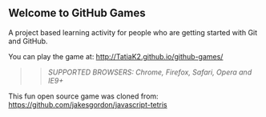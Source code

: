## Welcome to GitHub Games

A project based learning activity for people who are getting started with Git and GitHub.

You can play the game at: http://TatiaK2.github.io/github-games/

>> _*SUPPORTED BROWSERS*: Chrome, Firefox, Safari, Opera and IE9+_

This fun open source game was cloned from: https://github.com/jakesgordon/javascript-tetris
